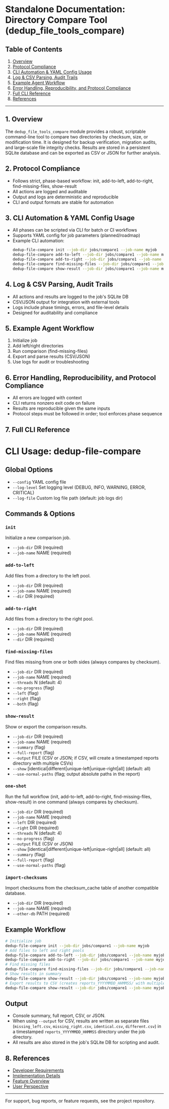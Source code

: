 # Standalone Documentation: Directory Compare Tool (dedup_file_tools_compare)

## Table of Contents
1. [Overview](#overview)
2. [Protocol Compliance](#protocol-compliance)
3. [CLI Automation & YAML Config Usage](#cli-automation--yaml-config-usage)
4. [Log & CSV Parsing, Audit Trails](#log--csv-parsing-audit-trails)
5. [Example Agent Workflow](#example-agent-workflow)
6. [Error Handling, Reproducibility, and Protocol Compliance](#error-handling-reproducibility-and-protocol-compliance)
7. [Full CLI Reference](#full-cli-reference)
8. [References](#references)

---

## 1. Overview
The `dedup_file_tools_compare` module provides a robust, scriptable command-line tool to compare two directories by checksum, size, or modification time. It is designed for backup verification, migration audits, and large-scale file integrity checks. Results are stored in a persistent SQLite database and can be exported as CSV or JSON for further analysis.

## 2. Protocol Compliance
- Follows strict, phase-based workflow: init, add-to-left, add-to-right, find-missing-files, show-result
- All actions are logged and auditable
- Output and logs are deterministic and reproducible
- CLI and output formats are stable for automation

## 3. CLI Automation & YAML Config Usage
- All phases can be scripted via CLI for batch or CI workflows
- Supports YAML config for job parameters (planned/roadmap)
- Example CLI automation:
  ```sh
  dedup-file-compare init --job-dir jobs/compare1 --job-name myjob
  dedup-file-compare add-to-left --job-dir jobs/compare1 --job-name myjob --dir /data/source
  dedup-file-compare add-to-right --job-dir jobs/compare1 --job-name myjob --dir /data/backup
  dedup-file-compare find-missing-files --job-dir jobs/compare1 --job-name myjob
  dedup-file-compare show-result --job-dir jobs/compare1 --job-name myjob --output results.csv
  ```

## 4. Log & CSV Parsing, Audit Trails
- All actions and results are logged to the job's SQLite DB
- CSV/JSON output for integration with external tools
- Logs include phase timings, errors, and file-level details
- Designed for auditability and compliance

## 5. Example Agent Workflow
1. Initialize job
2. Add left/right directories
3. Run comparison (find-missing-files)
4. Export and parse results (CSV/JSON)
5. Use logs for audit or troubleshooting

## 6. Error Handling, Reproducibility, and Protocol Compliance
- All errors are logged with context
- CLI returns nonzero exit code on failure
- Results are reproducible given the same inputs
- Protocol steps must be followed in order; tool enforces phase sequence

## 7. Full CLI Reference

# CLI Usage: dedup-file-compare

## Global Options
- `--config` YAML config file
- `--log-level` Set logging level (DEBUG, INFO, WARNING, ERROR, CRITICAL)
- `--log-file` Custom log file path (default: job logs dir)

## Commands & Options

### `init`
Initialize a new comparison job.
- `--job-dir` DIR (required)
- `--job-name` NAME (required)

### `add-to-left`
Add files from a directory to the left pool.
- `--job-dir` DIR (required)
- `--job-name` NAME (required)
- `--dir` DIR (required)

### `add-to-right`
Add files from a directory to the right pool.
- `--job-dir` DIR (required)
- `--job-name` NAME (required)
- `--dir` DIR (required)

### `find-missing-files`
Find files missing from one or both sides (always compares by checksum).
- `--job-dir` DIR (required)
- `--job-name` NAME (required)
- `--threads` N (default: 4)
- `--no-progress` (flag)
- `--left` (flag)
- `--right` (flag)
- `--both` (flag)

### `show-result`
Show or export the comparison results.
- `--job-dir` DIR (required)
- `--job-name` NAME (required)
- `--summary` (flag)
- `--full-report` (flag)
- `--output` FILE (CSV or JSON; if CSV, will create a timestamped reports directory with multiple CSVs)
- `--show` [identical|different|unique-left|unique-right|all] (default: all)
- `--use-normal-paths` (flag; output absolute paths in the report)

### `one-shot`
Run the full workflow (init, add-to-left, add-to-right, find-missing-files, show-result) in one command (always compares by checksum).
- `--job-dir` DIR (required)
- `--job-name` NAME (required)
- `--left` DIR (required)
- `--right` DIR (required)
- `--threads` N (default: 4)
- `--no-progress` (flag)
- `--output` FILE (CSV or JSON)
- `--show` [identical|different|unique-left|unique-right|all] (default: all)
- `--summary` (flag)
- `--full-report` (flag)
- `--use-normal-paths` (flag)

### `import-checksums`
Import checksums from the checksum_cache table of another compatible database.
- `--job-dir` DIR (required)
- `--job-name` NAME (required)
- `--other-db` PATH (required)

## Example Workflow

```sh
# Initialize job
dedup-file-compare init --job-dir jobs/compare1 --job-name myjob
# Add files to left and right pools
dedup-file-compare add-to-left --job-dir jobs/compare1 --job-name myjob --dir /data/source
dedup-file-compare add-to-right --job-dir jobs/compare1 --job-name myjob --dir /data/backup
# Find missing files
dedup-file-compare find-missing-files --job-dir jobs/compare1 --job-name myjob
# Show results in summary
dedup-file-compare show-result --job-dir jobs/compare1 --job-name myjob --summary
# Export results to CSV (creates reports_YYYYMMDD_HHMMSS/ with multiple CSVs)
dedup-file-compare show-result --job-dir jobs/compare1 --job-name myjob --output results.csv
```

## Output
- Console summary, full report, CSV, or JSON.
- When using `--output` for CSV, results are written as separate files (`missing_left.csv`, `missing_right.csv`, `identical.csv`, `different.csv`) in a timestamped `reports_YYYYMMDD_HHMMSS` directory under the job directory.
- All results are also stored in the job's SQLite DB for scripting and audit.

## 8. References
- [Developer Requirements](../requirements/requirements.md)
- [Implementation Details](../implementation/find-missing-files-checksum.md)
- [Feature Overview](../feature/find-missing-files-checksum.md)
- [User Perspective](../user_prepective/README.md)

---
For support, bug reports, or feature requests, see the project repository.
